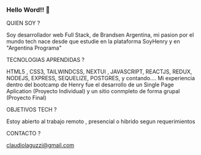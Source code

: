 ### Hello Word!! 👋

QUIEN SOY ? 

Soy desarrollador web Full Stack, de Brandsen Argentina, mi pasion por el mundo tech nace desde que estudie en la plataforma SoyHenry y en "Argentina Programa"

TECNOLOGIAS APRENDIDAS ?

HTML5 , CSS3, TAILWINDCSS, NEXTUI , JAVASCRIPT, REACTJS, REDUX, NODEJS, EXPRESS, SEQUELIZE, POSTGRES, y contando....
Mi experiencia dentro del bootcamp de Henry fue el desarrollo de un Single Page Aplication (Proyecto Individual) y un sitio conmpleto de forma grupal (Proyecto Final) 


OBJETIVOS TECH ?

Estoy abierto al trabajo remoto , presencial o hibrido segun requerimientos 


CONTACTO ?

claudiolaguzzi@gmail.com

